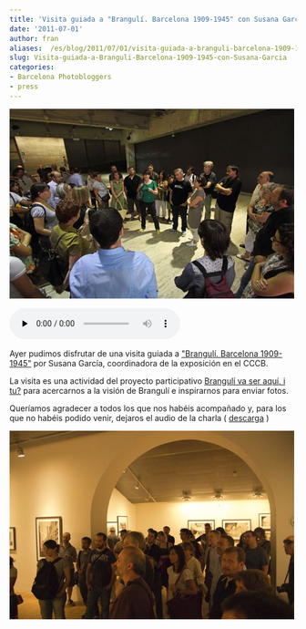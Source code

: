 ```yaml
---
title: 'Visita guiada a "Brangulí. Barcelona 1909-1945" con Susana García'
date: '2011-07-01'
author: fran
aliases:  /es/blog/2011/07/01/visita-guiada-a-branguli-barcelona-1909-1945-con-susana-garcia/
slug: Visita-guiada-a-Branguli-Barcelona-1909-1945-con-Susana-Garcia
categories:
- Barcelona Photobloggers
- press
---
```

![CCCB Barcelona Photobloggers Visita guiada para Brangulí. Barcelona 1909-1945 para Brangulí va ser aquí, i tu? / Marcelo Aurelio](0001_IMG_5297-marcelo-aurelio.jpg "CCCB Barcelona Photobloggers Visita guiada para Brangulí. Barcelona 1909-1945 para Brangulí va ser aquí, i tu? / Marcelo Aurelio")

<audio class="player" controls preload="none" src="2011-06-30-cccb-bcnph-2.mp3" type="audio/mp3"></audio>

Ayer pudimos disfrutar de una visita guiada a <a href="http://barcelonaphotobloggers.org/2011/06/03/exposicio-branguli-barcelona-1909-1945/">"Brangulí. Barcelona 1909-1945"</a> por Susana García, coordinadora de la exposición en el CCCB.

La visita es una actividad del proyecto participativo <a href="http://www.brangulivaseraqui.com/" target="_blank" rel="noopener noreferrer">Brangulí va ser aquí, i tu?</a> para acercarnos a la visión de Brangulí e inspirarnos para enviar fotos.

Queríamos agradecer a todos los que nos habéis acompañado y, para los que no habéis podido venir, dejaros el audio de la charla ( [descarga](2011-06-30-cccb-bcnph-2.mp3) )

![CCCB Barcelona Photobloggers Visita guiada para Brangulí. Barcelona 1909-1945 para Brangulí va ser aquí, i tu? / Alfonso Simó](0006_fon_simo_IMGP2455.jpg "CCCB Barcelona Photobloggers Visita guiada para Brangulí. Barcelona 1909-1945 para Brangulí va ser aquí, i tu? / Alfonso Simó")

